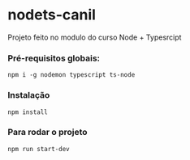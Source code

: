 # nodets-canil
Projeto feito no modulo do curso Node + Typesrcipt

### Pré-requisitos globais:
`npm i -g nodemon typescript ts-node`

### Instalação
`npm install`

### Para rodar o projeto
`npm run start-dev`